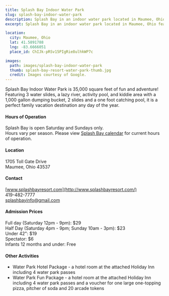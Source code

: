 ```yaml
---
title: Splash Bay Indoor Water Park
slug: splash-bay-indoor-water-park
description: Splash Bay in an indoor water park located in Maumee, Ohio featuring 35,000 square feet of fun and adventure!
excerpt: Splash Bay in an indoor water park located in Maumee, Ohio featuring 35,000 square feet of fun and adventure!

location:
  city: Maumee, Ohio
  lat: 41.5891788
  lng: -83.6666051
  place_id: ChIJk-pRSv15PIgRie8ulhkWP7c

images:
  path: images/splash-bay-indoor-water-park
  thumb: splash-bay-resort-water-park-thumb.jpg
  credit: Images courtesy of Google.
---
```


Splash Bay Indoor Water Park is 35,000 square feet of fun and adventure!  Featuring 3 water slides, a lazy river, activity pool, and kiddie area with a 1,000 gallon dumping bucket, 2 slides and a one foot catching pool, it is a perfect family vacation destination any day of the year.   

#### Hours of Operation
Splash Bay is open Saturday and Sundays only.  
Hours vary per season. Please view [Splash Bay calendar](http://www.splashbayresort.com/water-park-information.aspx) for current hours of operation.

#### Location
1705 Toll Gate Drive   
Maumee, Ohio 43537

#### Contact
[www.splashbayresort.com](http://www.splashbayresort.com/)  
419-482-7777  
splashbayinfo@gmail.com

#### Admission Prices
Full day (Saturday 12pm - 9pm): $29   
Half Day (Saturday 4pm - 9pm; Sunday 10am - 3pm): $23   
Under 42": $19   
Spectator: $6   
Infants 12 months and under: Free  

#### Other Activities 
- Water Park Hotel Package - a hotel room at the attached Holiday Inn including 4 water park passes  
- Water Park Fun Package - a hotel room at the attached Holiday Inn including 4 water park passes and a voucher for one large one-topping pizza, pitcher of soda and 20 arcade tokens
